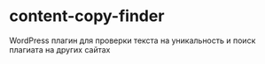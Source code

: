 # content-copy-finder
WordPress плагин для проверки текста на уникальность и поиск плагиата на других сайтах
